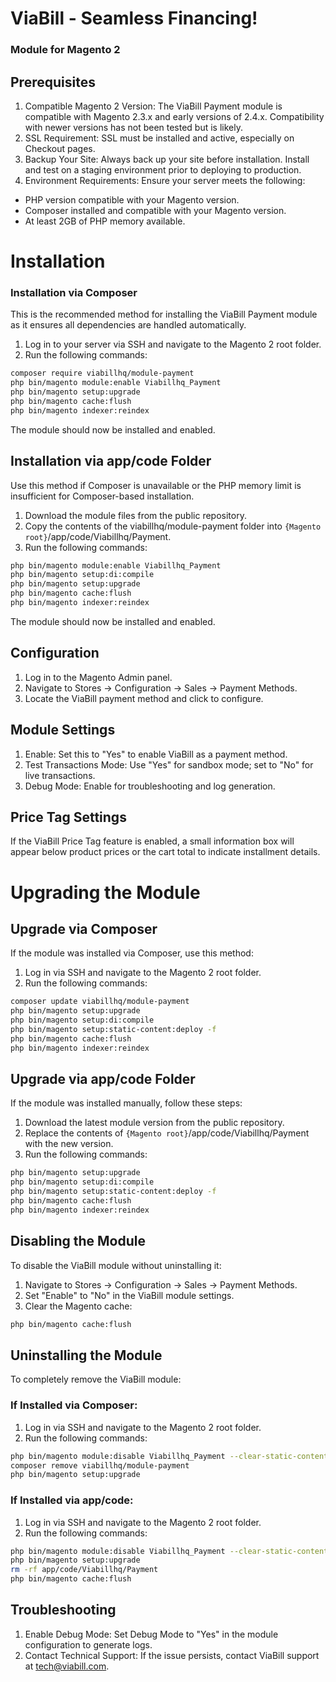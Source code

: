 # ViaBill - Seamless Financing!
### Module for Magento 2
## Prerequisites
1. Compatible Magento 2 Version: The ViaBill Payment module is compatible with Magento 2.3.x and early versions of 2.4.x. Compatibility with newer versions has not been tested but is likely.
2. SSL Requirement: SSL must be installed and active, especially on Checkout pages.
3. Backup Your Site: Always back up your site before installation. Install and test on a staging environment prior to deploying to production.
4. Environment Requirements: Ensure your server meets the following:
- PHP version compatible with your Magento version.
- Composer installed and compatible with your Magento version.
- At least 2GB of PHP memory available.

# Installation
### Installation via Composer
This is the recommended method for installing the ViaBill Payment module as it ensures all dependencies are handled automatically.

1. Log in to your server via SSH and navigate to the Magento 2 root folder.
2. Run the following commands:
```sh
composer require viabillhq/module-payment
php bin/magento module:enable Viabillhq_Payment
php bin/magento setup:upgrade
php bin/magento cache:flush
php bin/magento indexer:reindex
```
The module should now be installed and enabled.

## Installation via app/code Folder
Use this method if Composer is unavailable or the PHP memory limit is insufficient for Composer-based installation.

1. Download the module files from the public repository.
2. Copy the contents of the viabillhq/module-payment folder into `{Magento root}`/app/code/Viabillhq/Payment.
3. Run the following commands:
```sh
php bin/magento module:enable Viabillhq_Payment
php bin/magento setup:di:compile
php bin/magento setup:upgrade
php bin/magento cache:flush
php bin/magento indexer:reindex
```
The module should now be installed and enabled.
## Configuration
1. Log in to the Magento Admin panel.
2. Navigate to Stores → Configuration → Sales → Payment Methods.
3. Locate the ViaBill payment method and click to configure.

## Module Settings
1. Enable: Set this to "Yes" to enable ViaBill as a payment method.
2. Test Transactions Mode: Use "Yes" for sandbox mode; set to "No" for live transactions.
3. Debug Mode: Enable for troubleshooting and log generation.

## Price Tag Settings
If the ViaBill Price Tag feature is enabled, a small information box will appear below product prices or the cart total to indicate installment details.

# Upgrading the Module
## Upgrade via Composer
If the module was installed via Composer, use this method:

1. Log in via SSH and navigate to the Magento 2 root folder.
2. Run the following commands:
```sh
composer update viabillhq/module-payment
php bin/magento setup:upgrade
php bin/magento setup:di:compile
php bin/magento setup:static-content:deploy -f
php bin/magento cache:flush
php bin/magento indexer:reindex
```

## Upgrade via app/code Folder
If the module was installed manually, follow these steps:

1. Download the latest module version from the public repository.
2. Replace the contents of `{Magento root}`/app/code/Viabillhq/Payment with the new version.
3. Run the following commands:
```sh
php bin/magento setup:upgrade
php bin/magento setup:di:compile
php bin/magento setup:static-content:deploy -f
php bin/magento cache:flush
php bin/magento indexer:reindex
```

## Disabling the Module
To disable the ViaBill module without uninstalling it:

1. Navigate to Stores → Configuration → Sales → Payment Methods.
2. Set "Enable" to "No" in the ViaBill module settings.
3. Clear the Magento cache:
```sh
php bin/magento cache:flush
```

## Uninstalling the Module
To completely remove the ViaBill module:

### If Installed via Composer:
1. Log in via SSH and navigate to the Magento 2 root folder.
2. Run the following commands:
```sh
php bin/magento module:disable Viabillhq_Payment --clear-static-content
composer remove viabillhq/module-payment
php bin/magento setup:upgrade
```

### If Installed via app/code:
1. Log in via SSH and navigate to the Magento 2 root folder.
2. Run the following commands:
```sh
php bin/magento module:disable Viabillhq_Payment --clear-static-content
php bin/magento setup:upgrade
rm -rf app/code/Viabillhq/Payment
php bin/magento cache:flush
```

## Troubleshooting
1. Enable Debug Mode: Set Debug Mode to "Yes" in the module configuration to generate logs.
2. Contact Technical Support: If the issue persists, contact ViaBill support at tech@viabill.com.


